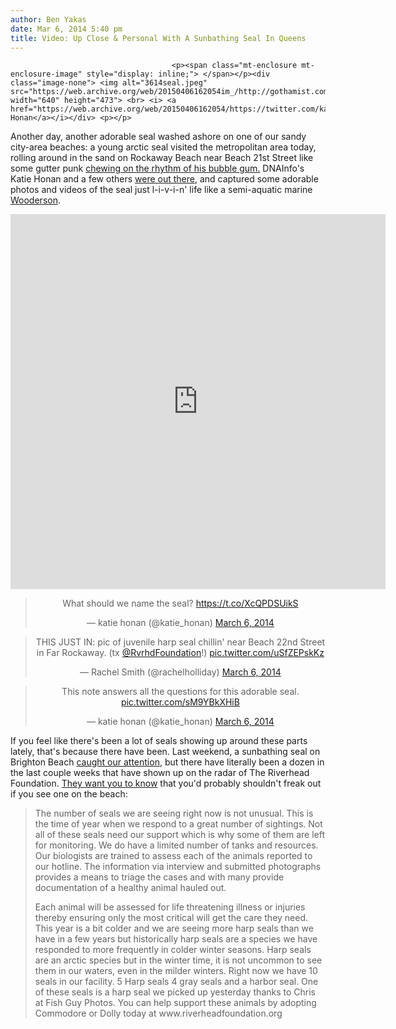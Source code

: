 ```yaml
---
author: Ben Yakas
date: Mar 6, 2014 5:40 pm
title: Video: Up Close & Personal With A Sunbathing Seal In Queens
---
```


	
										<p><span class="mt-enclosure mt-enclosure-image" style="display: inline;"> </span></p><div class="image-none"> <img alt="3614seal.jpeg" src="https://web.archive.org/web/20150406162054im_/http://gothamist.com/attachments/byakas/3614seal.jpeg" width="640" height="473"> <br> <i> <a href="https://web.archive.org/web/20150406162054/https://twitter.com/katie_honan/status/441640672303788032">Katie Honan</a></i></div> <p></p>

<p>Another day, another adorable seal washed ashore on one of our sandy city-area beaches: a young arctic seal visited the metropolitan area today, rolling around in the sand on Rockaway Beach near Beach 21st Street like some gutter punk <a href="https://web.archive.org/web/20150406162054/http://www.youtube.com/watch?v=6siGKxcKol0&amp;feature=kp">chewing on the rhythm of his bubble gum.</a> DNAInfo&apos;s Katie Honan and a few others <a href="https://web.archive.org/web/20150406162054/http://www.dnainfo.com/new-york/20140306/rockaways/arctic-seal-spotted-on-rockaway-beach">were out there</a>, and captured some adorable photos and videos of the seal just l-i-v-i-n&apos; life like a semi-aquatic marine <a href="https://web.archive.org/web/20150406162054/http://www.youtube.com/watch?v=Ls_8cFgBUj4">Wooderson</a>.</p>

<center><iframe class="vine-embed" src="https://web.archive.org/web/20150406162054if_/https://vine.co/v/MAVMxrJuDev/embed/simple" width="600" height="600" frameborder="0"></iframe><script async src="//web.archive.org/web/20150406162054js_/http://platform.vine.co/static/scripts/embed.js" charset="utf-8"></script></center>

<center><blockquote class="twitter-tweet" lang="en"><p>What should we name the seal? <a href="https://web.archive.org/web/20150406162054/https://t.co/XcQPDSUikS">https://t.co/XcQPDSUikS</a></p>&#x2014; katie honan (@katie_honan) <a href="https://web.archive.org/web/20150406162054/https://twitter.com/katie_honan/statuses/441640059541155842">March 6, 2014</a></blockquote>
<script async src="//web.archive.org/web/20150406162054js_/http://platform.twitter.com/widgets.js" charset="utf-8"></script></center>

<center><blockquote class="twitter-tweet" lang="en"><p>THIS JUST IN: pic of juvenile harp seal chillin&apos; near Beach 22nd Street in Far Rockaway. (tx <a href="https://web.archive.org/web/20150406162054/https://twitter.com/RvrhdFoundation">@RvrhdFoundation</a>!) <a href="https://web.archive.org/web/20150406162054/http://t.co/uSfZEPskKz">pic.twitter.com/uSfZEPskKz</a></p>&#x2014; Rachel Smith (@rachelholliday) <a href="https://web.archive.org/web/20150406162054/https://twitter.com/rachelholliday/statuses/441649238510800896">March 6, 2014</a></blockquote>
<script async src="//web.archive.org/web/20150406162054js_/http://platform.twitter.com/widgets.js" charset="utf-8"></script></center>

<center><blockquote class="twitter-tweet" lang="en"><p>This note answers all the questions for this adorable seal. <a href="https://web.archive.org/web/20150406162054/http://t.co/sM9YBkXHiB">pic.twitter.com/sM9YBkXHiB</a></p>&#x2014; katie honan (@katie_honan) <a href="https://web.archive.org/web/20150406162054/https://twitter.com/katie_honan/statuses/441638910763229184">March 6, 2014</a></blockquote>
<script async src="//web.archive.org/web/20150406162054js_/http://platform.twitter.com/widgets.js" charset="utf-8"></script></center>

<p>If you feel like there&apos;s been a lot of seals showing up around these parts lately, that&apos;s because there have been. Last weekend, a sunbathing seal on Brighton Beach <a href="https://web.archive.org/web/20150406162054/http://gothamist.com/2014/03/02/video_adorable_baby_seal_sunbathes.php">caught our attention</a>, but there have literally been a dozen in the last couple weeks that have shown up on the radar of The Riverhead Foundation. <a href="https://web.archive.org/web/20150406162054/https://www.facebook.com/riverheadfoundation">They want you to know</a> that you&apos;d probably shouldn&apos;t freak out if you see one on the beach:</p>

<blockquote>The number of seals we are seeing right now is not unusual. This is the time of year when we respond to a great number of sightings. Not all of these seals need our support which is why some of them are left for monitoring. We do have a limited number of tanks and resources. Our biologists are trained to assess each of the animals reported to our hotline. The information via interview and submitted photographs provides a means to triage the cases and with many provide documentation of a healthy animal hauled out. 

<p>Each animal will be assessed for life threatening illness or injuries thereby ensuring only the most critical will get the care they need. This year is a bit colder and we are seeing more harp seals than we have in a few years but historically harp seals are a species we have responded to more frequently in colder winter seasons. Harp seals are an arctic species but in the winter time, it is not uncommon to see them in our waters, even in the milder winters. Right now we have 10 seals in our facility. 5 Harp seals 4 gray seals and a harbor seal. One of these seals is a harp seal we picked up yesterday thanks to Chris at Fish Guy Photos. You can help support these animals by adopting Commodore or Dolly today at www.riverheadfoundation.org</p></blockquote><p></p>					
										
									
				